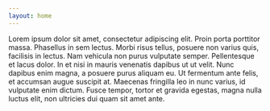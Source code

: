 ```yaml
---
layout: home
---
```

Lorem ipsum dolor sit amet, consectetur adipiscing elit. Proin porta porttitor massa. Phasellus in sem lectus. Morbi risus tellus, posuere non varius quis, facilisis in lectus. Nam vehicula non purus vulputate semper. Pellentesque et lacus dolor. In et nisi in mauris venenatis dapibus ut ut velit. Nunc dapibus enim magna, a posuere purus aliquam eu. Ut fermentum ante felis, et accumsan augue suscipit at. Maecenas fringilla leo in nunc varius, id vulputate enim dictum. Fusce tempor, tortor et gravida egestas, magna nulla luctus elit, non ultricies dui quam sit amet ante. 
